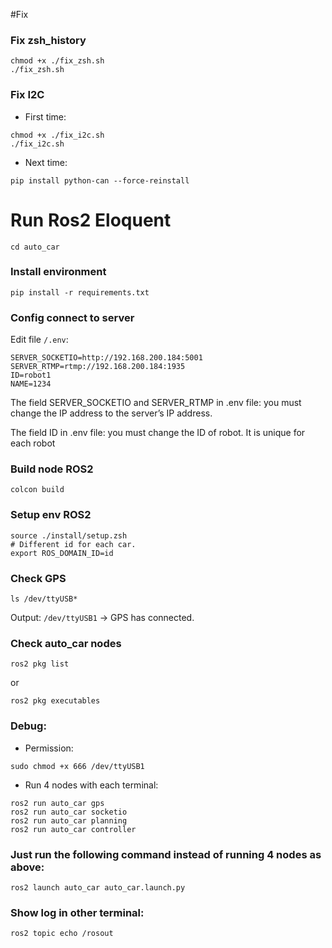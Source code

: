 #Fix

### Fix zsh_history

```
chmod +x ./fix_zsh.sh
./fix_zsh.sh
```
### Fix I2C
- First time:

```
chmod +x ./fix_i2c.sh 
./fix_i2c.sh
```
- Next time:

```
pip install python-can --force-reinstall
```

# Run Ros2 Eloquent

```
cd auto_car
```
### Install environment

```
pip install -r requirements.txt
```
### Config connect to server
Edit file ```/.env```:
```
SERVER_SOCKETIO=http://192.168.200.184:5001
SERVER_RTMP=rtmp://192.168.200.184:1935
ID=robot1
NAME=1234
```
The field SERVER_SOCKETIO and SERVER_RTMP in .env file: you must change the IP address to the server’s IP address.

The field ID in .env file: you must change the ID of robot. It is unique for each robot

### Build node ROS2

```
colcon build
```
### Setup env ROS2

```
source ./install/setup.zsh
# Different id for each car.
export ROS_DOMAIN_ID=id
```
### Check GPS

```
ls /dev/ttyUSB*
```
Output: ```/dev/ttyUSB1``` -> GPS has connected. 
### Check auto_car nodes

```
ros2 pkg list
```
or
```
ros2 pkg executables
```
### Debug:
- Permission:
```
sudo chmod +x 666 /dev/ttyUSB1

```
- Run 4 nodes with each terminal:

```
ros2 run auto_car gps
ros2 run auto_car socketio
ros2 run auto_car planning
ros2 run auto_car controller
```
### Just run the following command instead of running 4 nodes as above:

```
ros2 launch auto_car auto_car.launch.py
```

### Show log in other terminal:

```
ros2 topic echo /rosout
```
